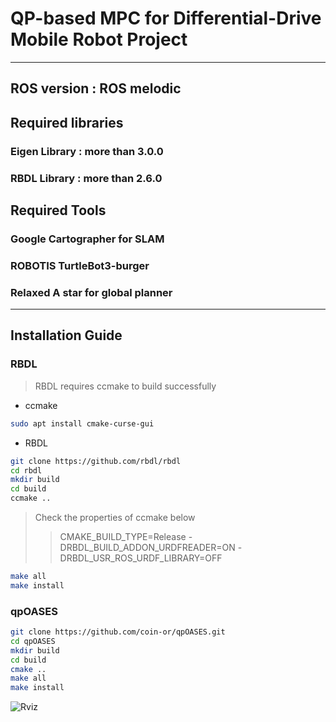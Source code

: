 # QP-based MPC for Differential-Drive Mobile Robot Project
***
## ROS version : ROS melodic

## Required libraries
### Eigen Library : more than 3.0.0
### RBDL Library : more than 2.6.0

## Required Tools
### Google Cartographer for SLAM
### ROBOTIS TurtleBot3-burger
### Relaxed A star for global planner 
***
## Installation Guide

### RBDL
> RBDL requires ccmake to build successfully
- ccmake
```sh
sudo apt install cmake-curse-gui
```
- RBDL
```sh
git clone https://github.com/rbdl/rbdl
cd rbdl
mkdir build
cd build
ccmake ..
```
> Check the properties of ccmake below 
>> CMAKE_BUILD_TYPE=Release -DRBDL_BUILD_ADDON_URDFREADER=ON -DRBDL_USR_ROS_URDF_LIBRARY=OFF
```sh
make all
make install
```

### qpOASES
```sh
git clone https://github.com/coin-or/qpOASES.git
cd qpOASES
mkdir build
cd build
cmake ..
make all
make install
```
![Rviz](https://user-images.githubusercontent.com/78638866/162732801-0361cb45-4cd8-4757-82b0-68e2da48e1fa.gif)
